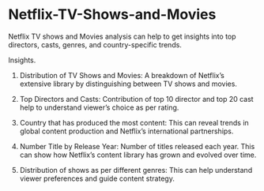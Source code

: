 # Netflix-TV-Shows-and-Movies
Netflix TV shows and Movies analysis can help to get insights into top directors, casts, genres, and country-specific trends.

Insights.

1. Distribution of TV Shows and Movies: A breakdown of Netflix’s extensive library by distinguishing between TV shows and movies.

2. Top Directors and Casts: Contribution of top 10 director and top 20 cast help to understand viewer’s choice as per rating.

3. Country that has produced the most content: This can reveal trends in global content production and Netflix’s international partnerships.

4. Number Title by Release Year: Number of titles released each year. This can show how Netflix’s content library has grown and evolved over time.

5. Distribution of shows as per different genres: This can help understand viewer preferences and guide content strategy.
   
